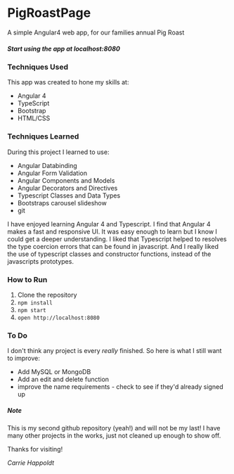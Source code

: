 # PigRoastPage

A simple Angular4 web app, for our families annual Pig Roast

  ##### Start using the app at localhost:8080     

### Techniques Used
This app was created to hone my skills at: 

 * Angular 4
 * TypeScript
 * Bootstrap
 * HTML/CSS
 
### Techniques Learned
During this project I learned to use:

 * Angular Databinding
 * Angular Form Validation
 * Angular Components and Models
 * Angular Decorators and Directives
 * Typescript Classes and Data Types
 * Bootstraps carousel slideshow
 * git
 
I have enjoyed learning Angular 4 and Typescript. I find that Angular 4 makes a fast and responsive UI. It was easy enough to learn but I know I could get a deeper understanding.  I liked that Typescript helped to resolves the type coercion errors that can be found in javascript. And I really liked the use of typescript classes and constructor functions, instead of the javascripts prototypes. 

### How to Run
 1. Clone the repository
 2. `npm install`
 3. `npm start`
 4. `open http://localhost:8080`

### To Do
I don't think any project is every *really* finished. So here is what I still want to improve:

  * Add MySQL or MongoDB
  * Add an edit and delete function
  * improve the name requirements - check to see if they'd already signed up
 
##### Note
This is my second github repository (yeah!) and will not be my last! I have many other projects in the works, just not cleaned up enough to show off.

Thanks for visiting! 

_Carrie Happoldt_
